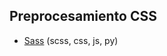 ## Preprocesamiento CSS

- [Sass](https://github.com/mondeja/fullstack/tree/master/frontend/src/001-entorno_de_ejecucion/css/preprocessor/sass) (scss, css, js, py)